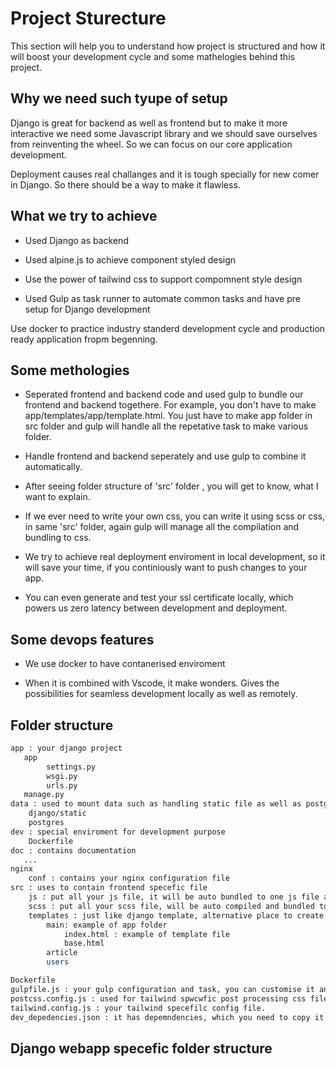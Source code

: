 # Project Sturecture

This section will help you to understand how project is structured and how it will boost your development cycle and some mathelogies behind this project.

## Why we need such tyupe of setup

Django is great for backend as well as frontend but to make it more interactive we need some Javascript library and we should save ourselves from reinventing the wheel. So we can focus on our core application development.

Deployment causes real challanges and it is tough specially for new comer in Django. So there should be a way to make it flawless.

## What we try to achieve

* Used Django as backend

* Used alpine.js to achieve component styled design

* Use the power of tailwind css to support compomnent style design

* Used Gulp as task runner to automate common tasks and have pre setup for Django development

Use docker to practice industry standerd development cycle and production ready application fropm begenning.

## Some methologies

* Seperated frontend and backend code and used gulp to bundle our frontend and backend togethere. For example, you don't have to make app/templates/app/template.html. You just have to make app folder in src folder and gulp will handle all the repetative task to make various folder.

* Handle frontend and backend seperately and use gulp to combine it automatically.

* After seeing folder structure of 'src' folder , you will get to know, what I want to explain.

* If we ever need to write your own css, you can write it using scss or css, in same 'src' folder, again gulp will manage all the compilation and bundling to css.

* We try to achieve real deployment enviroment in local development, so it will save your time, if you continiously want to push changes to your app.

* You can even generate and test your ssl certificate locally, which powers us zero latency between development and deployment.

## Some devops features

* We use docker to have contanerised enviroment

* When it is combined with Vscode, it make wonders. Gives the possibilities for seamless development locally as well as remotely.


## Folder structure

```bash
app : your django project
   app
        settings.py
        wsgi.py
        urls.py
   manage.py
data : used to mount data such as handling static file as well as postgres data
    django/static
    postgres
dev : special enviroment for development purpose
    Dockerfile
doc : contains documentation
   ...
nginx
    conf : contains your nginx configuration file
src : uses to contain frontend specefic file
    js : put all your js file, it will be auto bundled to one js file and production ready
    scss : put all your scss file, will be auto compiled and bundled to single css file
    templates : just like django template, alternative place to create index.html or any template file, it will be auto copied to desired app folder
        main: example of app folder
            index.html : example of template file
            base.html
        article
        users

Dockerfile
gulpfile.js : your gulp configuration and task, you can customise it and extend it
postcss.config.js : used for tailwind spwcwfic post processing css file to have production ready css file
tailwind.config.js : your tailwind specefilc config file.
dev_depedencies.json : it has depemndencies, which you need to copy it's section to your package.json before running npm install. It also has various scripts to handle common tasks, like processing tailwing css, generating requirements.txt
```

## Django webapp specefic folder structure
